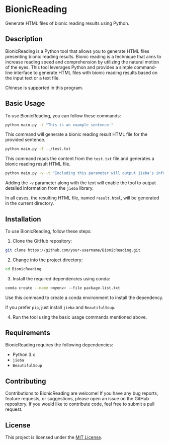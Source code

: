 # BionicReading

Generate HTML files of bionic reading results using Python.

## Description

BionicReading is a Python tool that allows you to generate HTML files presenting bionic reading results. Bionic reading is a technique that aims to increase reading speed and comprehension by utilizing the natural motion of the eyes. This tool leverages Python and provides a simple command-line interface to generate HTML files with bionic reading results based on the input text or a text file.

Chinese is supported in this program.

## Basic Usage

To use BionicReading, you can follow these commands:

```bash
python main.py -t "This is an example sentence."
```

This command will generate a bionic reading result HTML file for the provided sentence.

```bash
python main.py -f ../test.txt
```

This command reads the content from the `test.txt` file and generates a bionic reading result HTML file.

```bash
python main.py -v -t "Including this parameter will output jieba's information."
```

Adding the `-v` parameter along with the text will enable the tool to output detailed information from the `jieba` library.

In all cases, the resulting HTML file, named `result.html`, will be generated in the current directory.

## Installation

To use BionicReading, follow these steps:

1. Clone the GitHub repository:

```bash
git clone https://github.com/your-username/BionicReading.git
```

2. Change into the project directory:

```bash
cd BionicReading
```

3. Install the required dependencies using conda:

```bash
conda create --name <myenv> --file package-list.txt
```

Use this command to create a conda environment to install the dependency.

If you prefer `pip`, just install `jieba` and `BeautifulSoup`.

4. Run the tool using the basic usage commands mentioned above.

## Requirements

BionicReading requires the following dependencies:

- Python 3.x
- `jieba`
- `BeautifulSoup`

## Contributing

Contributions to BionicReading are welcome! If you have any bug reports, feature requests, or suggestions, please open an issue on the GitHub repository. If you would like to contribute code, feel free to submit a pull request.

## License

This project is licensed under the [MIT License](LICENSE).